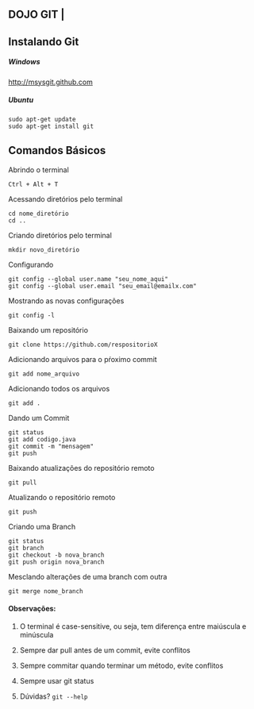 ## DOJO GIT | 



## Instalando Git

##### Windows

http://msysgit.github.com

##### Ubuntu

```
sudo apt-get update
sudo apt-get install git 
```



## Comandos Básicos 



Abrindo o terminal

```
Ctrl + Alt + T
```

Acessando diretórios pelo terminal

```
cd nome_diretório
cd ..
```

Criando diretórios pelo terminal

```
mkdir novo_diretório
```

Configurando

```
git config --global user.name "seu_nome_aqui"
git config --global user.email "seu_email@emailx.com"
```

Mostrando as novas configurações

```
git config -l
```

Baixando um repositório

```
git clone https://github.com/respositorioX 
```

Adicionando arquivos para o pŕoximo commit

```
git add nome_arquivo
```

Adicionando todos os arquivos

```
git add .
```

Dando um Commit 

```
git status
git add codigo.java
git commit -m "mensagem"
git push 
```

Baixando atualizações do repositório remoto

```
git pull 
```

Atualizando o repositório remoto

```
git push
```

Criando uma Branch

```
git status
git branch
git checkout -b nova_branch
git push origin nova_branch
```

Mesclando alterações de uma branch com outra

```
git merge nome_branch
```



#### Observações:

1) O terminal é case-sensitive, ou seja, tem diferença entre maiúscula e minúscula

2) Sempre dar pull antes de um commit, evite conflitos 

3) Sempre commitar quando terminar um método, evite conflitos

4) Sempre usar git status 

5) Dúvidas? `git --help`

